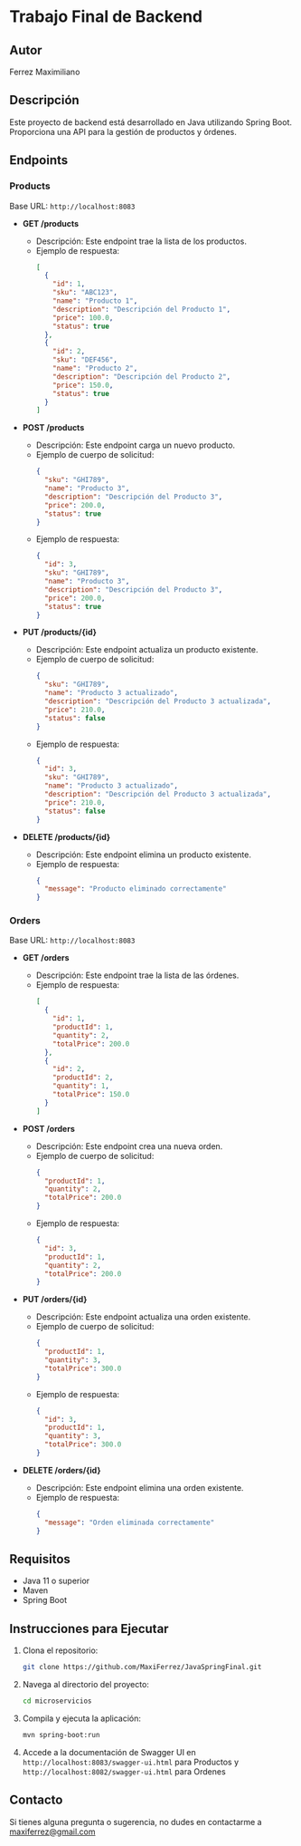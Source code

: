 # Trabajo Final de Backend

## Autor
Ferrez Maximiliano

## Descripción
Este proyecto de backend está desarrollado en Java utilizando Spring Boot. Proporciona una API para la gestión de productos y órdenes.

## Endpoints

### Products
Base URL: `http://localhost:8083`

- **GET /products**
  - Descripción: Este endpoint trae la lista de los productos.
  - Ejemplo de respuesta:
    ```json
    [
      {
        "id": 1,
        "sku": "ABC123",
        "name": "Producto 1",
        "description": "Descripción del Producto 1",
        "price": 100.0,
        "status": true
      },
      {
        "id": 2,
        "sku": "DEF456",
        "name": "Producto 2",
        "description": "Descripción del Producto 2",
        "price": 150.0,
        "status": true
      }
    ]
    ```

- **POST /products**
  - Descripción: Este endpoint carga un nuevo producto.
  - Ejemplo de cuerpo de solicitud:
    ```json
    {
      "sku": "GHI789",
      "name": "Producto 3",
      "description": "Descripción del Producto 3",
      "price": 200.0,
      "status": true
    }
    ```
  - Ejemplo de respuesta:
    ```json
    {
      "id": 3,
      "sku": "GHI789",
      "name": "Producto 3",
      "description": "Descripción del Producto 3",
      "price": 200.0,
      "status": true
    }
    ```

- **PUT /products/{id}**
  - Descripción: Este endpoint actualiza un producto existente.
  - Ejemplo de cuerpo de solicitud:
    ```json
    {
      "sku": "GHI789",
      "name": "Producto 3 actualizado",
      "description": "Descripción del Producto 3 actualizada",
      "price": 210.0,
      "status": false
    }
    ```
  - Ejemplo de respuesta:
    ```json
    {
      "id": 3,
      "sku": "GHI789",
      "name": "Producto 3 actualizado",
      "description": "Descripción del Producto 3 actualizada",
      "price": 210.0,
      "status": false
    }
    ```

- **DELETE /products/{id}**
  - Descripción: Este endpoint elimina un producto existente.
  - Ejemplo de respuesta:
    ```json
    {
      "message": "Producto eliminado correctamente"
    }
    ```

### Orders
Base URL: `http://localhost:8083`

- **GET /orders**
  - Descripción: Este endpoint trae la lista de las órdenes.
  - Ejemplo de respuesta:
    ```json
    [
      {
        "id": 1,
        "productId": 1,
        "quantity": 2,
        "totalPrice": 200.0
      },
      {
        "id": 2,
        "productId": 2,
        "quantity": 1,
        "totalPrice": 150.0
      }
    ]
    ```

- **POST /orders**
  - Descripción: Este endpoint crea una nueva orden.
  - Ejemplo de cuerpo de solicitud:
    ```json
    {
      "productId": 1,
      "quantity": 2,
      "totalPrice": 200.0
    }
    ```
  - Ejemplo de respuesta:
    ```json
    {
      "id": 3,
      "productId": 1,
      "quantity": 2,
      "totalPrice": 200.0
    }
    ```

- **PUT /orders/{id}**
  - Descripción: Este endpoint actualiza una orden existente.
  - Ejemplo de cuerpo de solicitud:
    ```json
    {
      "productId": 1,
      "quantity": 3,
      "totalPrice": 300.0
    }
    ```
  - Ejemplo de respuesta:
    ```json
    {
      "id": 3,
      "productId": 1,
      "quantity": 3,
      "totalPrice": 300.0
    }
    ```

- **DELETE /orders/{id}**
  - Descripción: Este endpoint elimina una orden existente.
  - Ejemplo de respuesta:
    ```json
    {
      "message": "Orden eliminada correctamente"
    }
    ```

## Requisitos

- Java 11 o superior
- Maven
- Spring Boot

## Instrucciones para Ejecutar

1. Clona el repositorio:
    ```bash
    git clone https://github.com/MaxiFerrez/JavaSpringFinal.git
    ```

2. Navega al directorio del proyecto:
    ```bash
    cd microservicios
    ```

3. Compila y ejecuta la aplicación:
    ```bash
    mvn spring-boot:run
    ```

4. Accede a la documentación de Swagger UI en `http://localhost:8083/swagger-ui.html` para Productos y `http://localhost:8082/swagger-ui.html` para Ordenes

## Contacto
Si tienes alguna pregunta o sugerencia, no dudes en contactarme a maxiferrez@gmail.com
